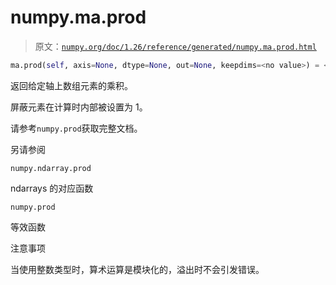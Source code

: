 # numpy.ma.prod

> 原文：[`numpy.org/doc/1.26/reference/generated/numpy.ma.prod.html`](https://numpy.org/doc/1.26/reference/generated/numpy.ma.prod.html)

```py
ma.prod(self, axis=None, dtype=None, out=None, keepdims=<no value>) = <numpy.ma.core._frommethod object>
```

返回给定轴上数组元素的乘积。

屏蔽元素在计算时内部被设置为 1。

请参考`numpy.prod`获取完整文档。

另请参阅

`numpy.ndarray.prod`

ndarrays 的对应函数

`numpy.prod`

等效函数

注意事项

当使用整数类型时，算术运算是模块化的，溢出时不会引发错误。
